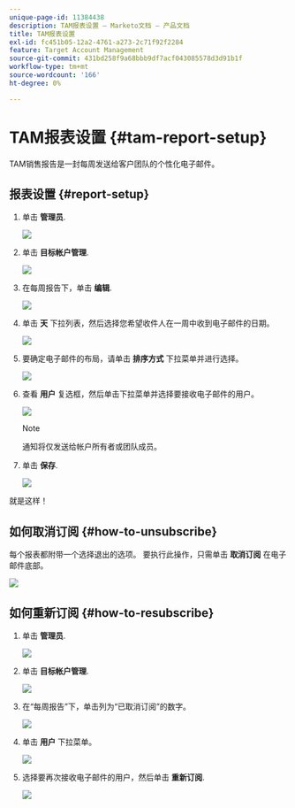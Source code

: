 ```yaml
---
unique-page-id: 11384438
description: TAM报表设置 — Marketo文档 — 产品文档
title: TAM报表设置
exl-id: fc451b05-12a2-4761-a273-2c71f92f2284
feature: Target Account Management
source-git-commit: 431bd258f9a68bbb9df7acf043085578d3d91b1f
workflow-type: tm+mt
source-wordcount: '166'
ht-degree: 0%

---
```


# TAM报表设置 {#tam-report-setup}

TAM销售报告是一封每周发送给客户团队的个性化电子邮件。

## 报表设置 {#report-setup}

1. 单击 **管理员**.

   ![](assets/one-3.png)

1. 单击 **目标帐户管理**.

   ![](assets/tam-report-setup-2.png)

1. 在每周报告下，单击 **编辑**.

   ![](assets/three-3.png)

1. 单击 **天** 下拉列表，然后选择您希望收件人在一周中收到电子邮件的日期。

   ![](assets/four-4.png)

1. 要确定电子邮件的布局，请单击 **排序方式** 下拉菜单并进行选择。

   ![](assets/five-3.png)

1. 查看 **用户** 复选框，然后单击下拉菜单并选择要接收电子邮件的用户。

   ![](assets/six-2.png)

   >[!NOTE]
   >
   >通知将仅发送给帐户所有者或团队成员。

1. 单击 **保存**.

   ![](assets/seven-2.png)

就是这样！

## 如何取消订阅 {#how-to-unsubscribe}

每个报表都附带一个选择退出的选项。 要执行此操作，只需单击 **取消订阅** 在电子邮件底部。

![](assets/eight-1.png)

## 如何重新订阅 {#how-to-resubscribe}

1. 单击 **管理员**.

   ![](assets/one-3.png)

1. 单击 **目标帐户管理**.

   ![](assets/tam-report-setup-10.png)

1. 在“每周报告”下，单击列为“已取消订阅”的数字。

   ![](assets/nine.png)

1. 单击 **用户** 下拉菜单。

   ![](assets/ten.png)

1. 选择要再次接收电子邮件的用户，然后单击 **重新订阅**.

   ![](assets/eleven.png)
